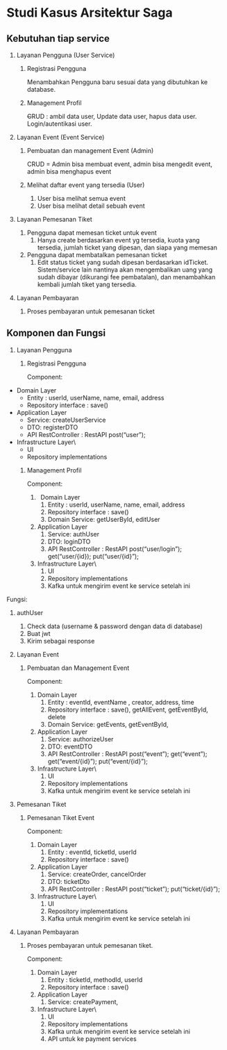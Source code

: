 ﻿# **Studi Kasus Arsitektur Saga**
## **Kebutuhan tiap service**
1. Layanan Pengguna (User Service)
   1. Registrasi Pengguna

      Menambahkan Pengguna baru sesuai data yang dibutuhkan ke database.

   1. Management Profil

      ~~C~~RUD : ambil data user, Update data user, hapus data user. Login/autentikasi user. 

1. Layanan Event (Event Service)
   1. Pembuatan dan management Event (Admin)

      CRUD = Admin bisa membuat event, admin bisa mengedit event, admin bisa menghapus event

   1. Melihat daftar event yang tersedia (User)
      1. User bisa melihat semua event
      1. User bisa melihat detail sebuah event
1. Layanan Pemesanan Tiket
   1. Pengguna dapat memesan ticket untuk event
      1. Hanya create berdasarkan event yg tersedia, kuota yang tersedia, jumlah ticket yang dipesan, dan siapa yang memesan
   1. Pengguna dapat membatalkan pemesanan ticket
      1. Edit status ticket yang sudah dipesan berdasarkan idTicket. Sistem/service lain nantinya akan mengembalikan uang yang sudah dibayar (dikurangi fee pembatalan), dan menambahkan kembali jumlah tiket yang tersedia.
1. Layanan Pembayaran
   1. Proses pembayaran untuk pemesanan ticket


## **Komponen dan Fungsi**
1. Layanan Pengguna
   1. Registrasi Pengguna

      Component:

- Domain Layer
  - Entity : userId, userName, name, email, address
  - Repository interface : save()
- Application Layer
  - Service: createUserService
  - DTO: registerDTO
  - API RestController : RestAPI post(“user”);
- Infrastructure Layer\
  - UI
  - Repository implementations
  1. Management Profil

     Component:

     1. ` `Domain Layer
        1. Entity : userId, userName, name, email, address
        1. Repository interface : save()
        1. Domain Service: getUserById, editUser
     1. Application Layer
        1. Service: authUser
        1. DTO: loginDTO
        1. API RestController : RestAPI post(“user/login”); get(“user/{id}); put(“user/{id}”);
     1. Infrastructure Layer\
        1. UI
        1. Repository implementations
        1. Kafka untuk mengirim event ke service setelah ini

Fungsi:

1. authUser
   1. Check data (username & password dengan data di database)
   1. Buat jwt
   1. Kirim sebagai response



1. Layanan Event
   1. Pembuatan dan Management Event

      Component:

      1. Domain Layer
         1. Entity : eventId, eventName , creator, address, time
         1. Repository interface : save(), getAllEvent, getEventById, delete
         1. Domain Service: getEvents, getEventById, 
      1. Application Layer
         1. Service: authorizeUser
         1. DTO: eventDTO
         1. API RestController : RestAPI post(“event”); get(“event”); get(“event/{id}”); put(“event/{id}”);
      1. Infrastructure Layer\
         1. UI
         1. Repository implementations
         1. Kafka untuk mengirim event ke service setelah ini
1. Pemesanan Tiket
   1. Pemesanan Tiket Event

      Component:

      1. Domain Layer
         1. Entity : eventId, ticketId, userId
         1. Repository interface : save()
      1. Application Layer
         1. Service: createOrder, cancelOrder
         1. DTO: ticketDto
         1. API RestController : RestAPI post(“ticket”); put(“ticket/{id}”);
      1. Infrastructure Layer\
         1. UI
         1. Repository implementations
         1. Kafka untuk mengirim event ke service setelah ini





1. Layanan Pembayaran
   1. Proses pembayaran untuk pemesanan tiket.

      Component:

      1. Domain Layer
         1. Entity : ticketId, methodId, userId
         1. Repository interface : save()
      1. Application Layer
         1. Service: createPayment, 
      1. Infrastructure Layer\
         1. UI
         1. Repository implementations
         1. Kafka untuk mengirim event ke service setelah ini
         1. API untuk ke payment services

